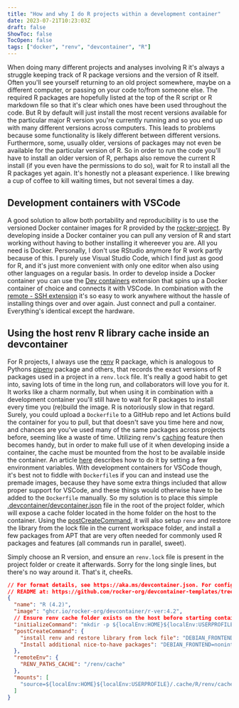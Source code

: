 ```yaml
---
title: "How and why I do R projects within a development container"
date: 2023-07-21T10:23:03Z
draft: false
ShowToc: false
TocOpen: false
tags: ["docker", "renv", "devcontainer", "R"]
---
```


When doing many different projects and analyses involving R it's always a struggle keeping track of R package versions and the version of R itself. Often you'll see yourself returning to an old project somewhere, maybe on a different computer, or passing on your code to/from someone else. The required R packages are hopefully listed at the top of the R script or R markdown file so that it's clear which ones have been used throughout the code. But R by default will just install the most recent versions available for the particular major R version you're currently running and so you end up with many different versions across computers. This leads to problems because some functionality is likely different between different versions. Furthermore, some, usually older, versions of packages may not even be available for the particular version of R. So in order to run the code you'll have to install an older version of R, perhaps also remove the current R install (if you even have the permissions to do so), wait for R to install all the R packages yet again. It's honestly not a pleasant experience. I like brewing a cup of coffee to kill waiting times, but not several times a day.

## Development containers with VSCode
A good solution to allow both portability and reproducibility is to use the versioned Docker container images for R provided by the [rocker-project](https://rocker-project.org/). By developing inside a Docker container you can pull any version of R and start working without having to bother installing it whereever you are. All you need is Docker. Personally, I don't use RStudio anymore for R work partly because of this. I purely use Visual Studio Code, which I find just as good for R, and it's just more convenient with only one editor when also using other languages on a regular basis. In order to develop inside a Docker container you can use the [Dev containers](https://code.visualstudio.com/docs/devcontainers/containers) extension that spins up a Docker container of choice and connects it with VSCode. In combination with the [remote - SSH extension](https://code.visualstudio.com/docs/remote/ssh) it's so easy to work anywhere without the hassle of installing things over and over again. Just connect and pull a container. Everything's identical except the hardware.

## Using the host renv R library cache inside an devcontainer
For R projects, I always use the [renv](https://rstudio.github.io/renv/index.html) R package, which is analogous to Pythons [pipenv](https://pypi.org/project/pipenv/) package and others, that records the exact versions of R packages used in a project in a `renv.lock` file. It's really a good habit to get into, saving lots of time in the long run, and collaborators will love you for it. It works like a charm normally, but when using it in combination with a development container you'll still have to wait for R packages to install every time you (re)build the image. R is notoriously slow in that regard. Surely, you could upload a `Dockerfile` to a GitHub repo and let Actions build the container for you to pull, but that doesn't save you time here and now, and chances are you've used many of the same packages across projects before, seeming like a waste of time. Utilizing renv's [caching](https://rstudio.github.io/renv/articles/package-install.html?q=cache#cache) feature then becomes handy, but in order to make full use of it when developing inside a container, the cache must be mounted from the host to be available inside the container. An article [here](https://rstudio.github.io/renv/articles/docker.html) describes how to do it by setting a few environment variables. With development containers for VSCode though, it's best not to fiddle with `Dockerfile`s if you can and instead use the premade images, because they have some extra things included that allow proper support for VSCode, and these things would otherwise have to be added to the `Dockerfile` manually. So my solution is to place this simple [.devcontainer/devcontainer.json](https://code.visualstudio.com/docs/devcontainers/containers#_create-a-devcontainerjson-file) file in the root of the project folder, which will expose a cache folder located in the home folder on the host to the container. Using the [postCreateCommand](https://containers.dev/implementors/spec/#parallel-exec), it will also setup `renv` and restore the library from the lock file in the current workspace folder, and install a few packages from APT that are very often needed for commonly used R packages and features (all commands run in parallel, sweet). 

Simply choose an R version, and ensure an `renv.lock` file is present in the project folder or create it afterwards. Sorry for the long single lines, but there's no way around it. That's it, cheeRs.

```json
// For format details, see https://aka.ms/devcontainer.json. For config options, see the
// README at: https://github.com/rocker-org/devcontainer-templates/tree/main/src/r-ver
{
  "name": "R (4.2)",
  "image": "ghcr.io/rocker-org/devcontainer/r-ver:4.2",
  // Ensure renv cache folder exists on the host before starting container
  "initializeCommand": "mkdir -p ${localEnv:HOME}${localEnv:USERPROFILE}/.cache/R/renv/cache/",
  "postCreateCommand": {
    "install renv and restore library from lock file": "DEBIAN_FRONTEND=noninteractive R -e 'install.packages(\"renv\", lib = \"/usr/local/lib/R/site-library\"); renv::consent(provided = TRUE); renv::restore(prompt = FALSE)'",
    "Install additional nice-to-have packages": "DEBIAN_FRONTEND=noninteractive sudo apt-get update -y && sudo apt-get install -y --no-install-recommends --no-install-suggests libxml2-dev libcairo2-dev libgit2-dev libxt-dev libjpeg-dev libcurl4-openssl-dev libssl-dev libharfbuzz-dev libfribidi-dev libtiff5-dev pandoc"
  },
  "remoteEnv": {
    "RENV_PATHS_CACHE": "/renv/cache"
  },
  "mounts": [
    "source=${localEnv:HOME}${localEnv:USERPROFILE}/.cache/R/renv/cache/,target=/renv/cache,type=bind"
  ]
}

```
